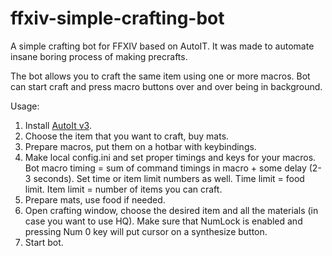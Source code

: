 # ffxiv-simple-crafting-bot

A simple crafting bot for FFXIV based on AutoIT. It was made to automate insane boring process of making precrafts.

The bot allows you to craft the same item using one or more macros. Bot can start craft and press macro buttons over and over being in background.

Usage:

1. Install [AutoIt v3](https://www.autoitscript.com/site/).
1. Choose the item that you want to craft, buy mats.
1. Prepare macros, put them on a hotbar with keybindings.
1. Make local config.ini and set proper timings and keys for your macros. Bot macro timing = sum of command timings in macro + some delay (2-3 seconds). Set time or item limit numbers as well. Time limit = food limit. Item limit = number of items you can craft.
1. Prepare mats, use food if needed.
1. Open crafting window, choose the desired item and all the materials (in case you want to use HQ). Make sure that NumLock is enabled and pressing Num 0 key will put cursor on a synthesize button.
1. Start bot.

